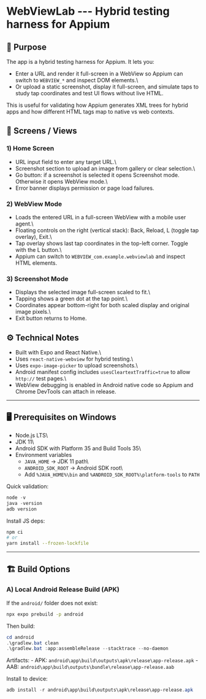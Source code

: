 # WebViewLab --- Hybrid testing harness for Appium

## 🎯 Purpose

The app is a hybrid testing harness for Appium. It lets you:

-   Enter a URL and render it full-screen in a WebView so Appium can
    switch to `WEBVIEW_*` and inspect DOM elements.\
-   Or upload a static screenshot, display it full-screen, and simulate
    taps to study tap coordinates and test UI flows without live HTML.

This is useful for validating how Appium generates XML trees for hybrid
apps and how different HTML tags map to native vs web contexts.

## 📱 Screens / Views

### 1) Home Screen

-   URL input field to enter any target URL.\
-   Screenshot section to upload an image from gallery or clear
    selection.\
-   Go button: if a screenshot is selected it opens Screenshot mode.
    Otherwise it opens WebView mode.\
-   Error banner displays permission or page load failures.

### 2) WebView Mode

-   Loads the entered URL in a full-screen WebView with a mobile user
    agent.\
-   Floating controls on the right (vertical stack): Back, Reload, L
    (toggle tap overlay), Exit.\
-   Tap overlay shows last tap coordinates in the top-left corner.
    Toggle with the L button.\
-   Appium can switch to `WEBVIEW_com.example.webviewlab` and inspect
    HTML elements.

### 3) Screenshot Mode

-   Displays the selected image full-screen scaled to fit.\
-   Tapping shows a green dot at the tap point.\
-   Coordinates appear bottom-right for both scaled display and original
    image pixels.\
-   Exit button returns to Home.

## ⚙️ Technical Notes

-   Built with Expo and React Native.\
-   Uses `react-native-webview` for hybrid testing.\
-   Uses `expo-image-picker` to upload screenshots.\
-   Android manifest config includes `usesCleartextTraffic=true` to
    allow `http://` test pages.\
-   WebView debugging is enabled in Android native code so Appium and
    Chrome DevTools can attach in release.

------------------------------------------------------------------------

## 🖥️ Prerequisites on Windows

-   Node.js LTS\
-   JDK 11\
-   Android SDK with Platform 35 and Build Tools 35\
-   Environment variables
    -   `JAVA_HOME` → JDK 11 path\
    -   `ANDROID_SDK_ROOT` → Android SDK root\
    -   Add `%JAVA_HOME%\bin` and `%ANDROID_SDK_ROOT%\platform-tools` to
        `PATH`

Quick validation:

``` powershell
node -v
java -version
adb version
```

Install JS deps:

``` bash
npm ci
# or
yarn install --frozen-lockfile
```

------------------------------------------------------------------------

## 🏗️ Build Options

### A) Local Android Release Build (APK)

If the `android/` folder does not exist:

``` bash
npx expo prebuild -p android
```

Then build:

``` powershell
cd android
.\gradlew.bat clean
.\gradlew.bat :app:assembleRelease --stacktrace --no-daemon
```

Artifacts: - APK:
`android\app\build\outputs\apk\release\app-release.apk` - AAB:
`android\app\build\outputs\bundle\release\app-release.aab`

Install to device:

``` powershell
adb install -r android\app\build\outputs\apk\release\app-release.apk
```
